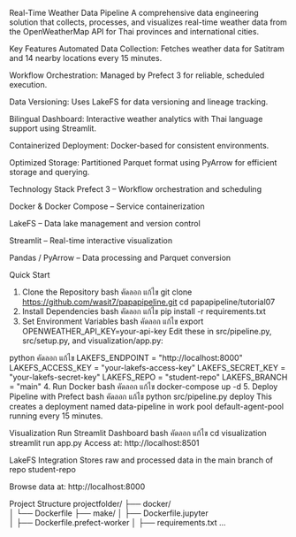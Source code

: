Real-Time Weather Data Pipeline
A comprehensive data engineering solution that collects, processes, and visualizes real-time weather data from the OpenWeatherMap API for Thai provinces and international cities.

Key Features
Automated Data Collection: Fetches weather data for Satitram and 14 nearby locations every 15 minutes.

Workflow Orchestration: Managed by Prefect 3 for reliable, scheduled execution.

Data Versioning: Uses LakeFS for data versioning and lineage tracking.

Bilingual Dashboard: Interactive weather analytics with Thai language support using Streamlit.

Containerized Deployment: Docker-based for consistent environments.

Optimized Storage: Partitioned Parquet format using PyArrow for efficient storage and querying.

Technology Stack
Prefect 3 – Workflow orchestration and scheduling

Docker & Docker Compose – Service containerization

LakeFS – Data lake management and version control

Streamlit – Real-time interactive visualization

Pandas / PyArrow – Data processing and Parquet conversion

Quick Start
1. Clone the Repository
bash
คัดลอก
แก้ไข
git clone https://github.com/wasit7/papapipeline.git
cd papapipeline/tutorial07
2. Install Dependencies
bash
คัดลอก
แก้ไข
pip install -r requirements.txt
3. Set Environment Variables
bash
คัดลอก
แก้ไข
export OPENWEATHER_API_KEY=your-api-key
Edit these in src/pipeline.py, src/setup.py, and visualization/app.py:

python
คัดลอก
แก้ไข
LAKEFS_ENDPOINT = "http://localhost:8000"
LAKEFS_ACCESS_KEY = "your-lakefs-access-key"
LAKEFS_SECRET_KEY = "your-lakefs-secret-key"
LAKEFS_REPO = "student-repo"
LAKEFS_BRANCH = "main"
4. Run Docker
bash
คัดลอก
แก้ไข
docker-compose up -d
5. Deploy Pipeline with Prefect
bash
คัดลอก
แก้ไข
python src/pipeline.py deploy
This creates a deployment named data-pipeline in work pool default-agent-pool running every 15 minutes.

Visualization
Run Streamlit Dashboard
bash
คัดลอก
แก้ไข
cd visualization
streamlit run app.py
Access at: http://localhost:8501

LakeFS Integration
Stores raw and processed data in the main branch of repo student-repo

Browse data at: http://localhost:8000

Project Structure
projectfolder/
├── docker/                      
│   └── Dockerfile
├── make/
│   ├── Dockerfile.jupyter        
│   ├── Dockerfile.prefect-worker 
│   ├── requirements.txt
...
